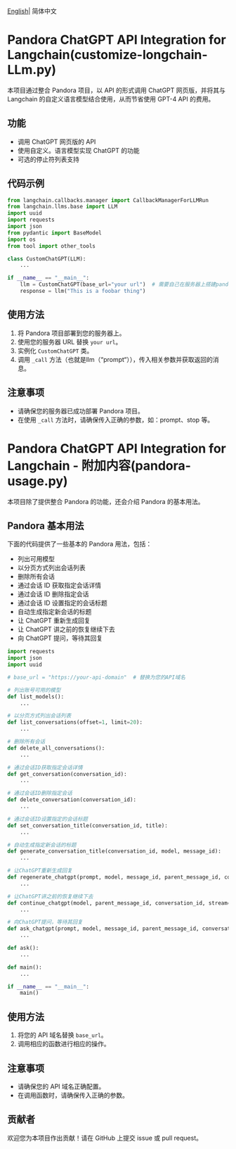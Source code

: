 [English](README.md)| 简体中文

# Pandora ChatGPT API Integration for Langchain(customize-longchain-LLm.py)

本项目通过整合 Pandora 项目，以 API 的形式调用 ChatGPT 网页版，并将其与 Langchain 的自定义语言模型结合使用，从而节省使用 GPT-4 API 的费用。

## 功能

- 调用 ChatGPT 网页版的 API
- 使用自定义。语言模型实现 ChatGPT 的功能
- 可选的停止符列表支持

## 代码示例

```python
from langchain.callbacks.manager import CallbackManagerForLLMRun
from langchain.llms.base import LLM
import uuid
import requests
import json
from pydantic import BaseModel
import os
from tool import other_tools

class CustomChatGPT(LLM):
    ...

if __name__ == "__main__":
    llm = CustomChatGPT(base_url="your url")  # 需要自己在服务器上搭建pandora程序
    response = llm("This is a foobar thing")
```

## 使用方法

1. 将 Pandora 项目部署到您的服务器上。
2. 使用您的服务器 URL 替换 `your url`。
3. 实例化 `CustomChatGPT` 类。
4. 调用 `_call` 方法（也就是llm（“prompt“）），传入相关参数并获取返回的消息。

## 注意事项

- 请确保您的服务器已成功部署 Pandora 项目。
- 在使用 `_call` 方法时，请确保传入正确的参数，如：prompt、stop 等。

# Pandora ChatGPT API Integration for Langchain - 附加内容(pandora-usage.py)

本项目除了提供整合 Pandora 的功能，还会介绍 Pandora 的基本用法。

## Pandora 基本用法

下面的代码提供了一些基本的 Pandora 用法，包括：

- 列出可用模型
- 以分页方式列出会话列表
- 删除所有会话
- 通过会话 ID 获取指定会话详情
- 通过会话 ID 删除指定会话
- 通过会话 ID 设置指定的会话标题
- 自动生成指定新会话的标题
- 让 ChatGPT 重新生成回复
- 让 ChatGPT 讲之前的恢复继续下去
- 向 ChatGPT 提问，等待其回复

```python
import requests
import json
import uuid

# base_url = "https://your-api-domain"  # 替换为您的API域名

# 列出账号可用的模型
def list_models():
    ...

# 以分页方式列出会话列表
def list_conversations(offset=1, limit=20):
    ...

# 删除所有会话
def delete_all_conversations():
    ...

# 通过会话ID获取指定会话详情
def get_conversation(conversation_id):
    ...

# 通过会话ID删除指定会话
def delete_conversation(conversation_id):
    ...

# 通过会话ID设置指定的会话标题
def set_conversation_title(conversation_id, title):
    ...

# 自动生成指定新会话的标题
def generate_conversation_title(conversation_id, model, message_id):
    ...

# 让ChatGPT重新生成回复
def regenerate_chatgpt(prompt, model, message_id, parent_message_id, conversation_id, stream=True):
    ...

# 让ChatGPT讲之前的恢复继续下去
def continue_chatgpt(model, parent_message_id, conversation_id, stream=True):
    ...

# 向ChatGPT提问，等待其回复
def ask_chatgpt(prompt, model, message_id, parent_message_id, conversation_id=None, stream=False):
    ...

def ask():
    ...

def main():
    ...

if __name__ == "__main__":
    main()
```

## 使用方法

1. 将您的 API 域名替换 `base_url`。
2. 调用相应的函数进行相应的操作。

## 注意事项

- 请确保您的 API 域名正确配置。
- 在调用函数时，请确保传入正确的参数。

## 贡献者

欢迎您为本项目作出贡献！请在 GitHub 上提交 issue 或 pull request。



